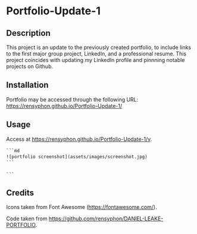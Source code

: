 # Portfolio-Update-1

## Description

This project is an update to the previously created portfolio, to include links to the first major group project, LinkedIn, and a professional resume. This project coincides with updating my LinkedIn profile and pinnning notable projects on Github.

## Installation

Portfolio may be accessed through the following URL: https://rensyphon.github.io/Portfolio-Update-1/

## Usage

Access at https://rensyphon.github.io/Portfolio-Update-1/v.

    ```md
    ![portfolio screenshot](assets/images/screenshot.jpg)
    ```

    ```

## Credits

Icons taken from Font Awesome (https://fontawesome.com/).

Code taken from https://github.com/rensyphon/DANIEL-LEAKE-PORTFOLIO.